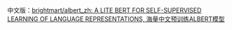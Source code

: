 中文版：[brightmart/albert_zh: A LITE BERT FOR SELF-SUPERVISED LEARNING OF LANGUAGE REPRESENTATIONS, 海量中文预训练ALBERT模型](https://github.com/brightmart/albert_zh)